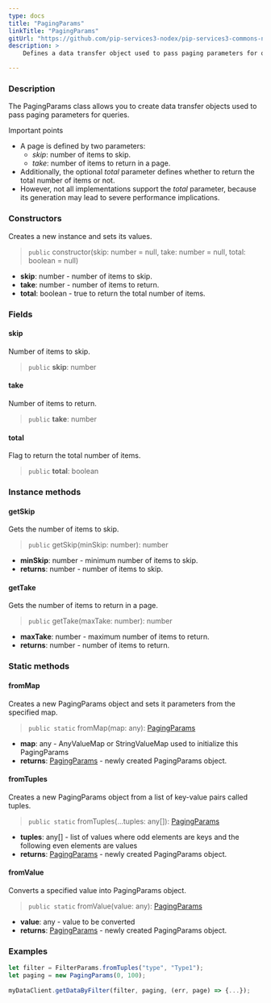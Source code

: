 ```yaml
---
type: docs
title: "PagingParams"
linkTitle: "PagingParams"
gitUrl: "https://github.com/pip-services3-nodex/pip-services3-commons-nodex"
description: > 
    Defines a data transfer object used to pass paging parameters for queries.

---
```


### Description

The PagingParams class allows you to create data transfer objects used to pass paging parameters for queries.

Important points

- A page is defined by two parameters:
    - *skip*: number of items to skip.
    - *take*: number of items to return in a page.
 - Additionally, the optional *total* parameter defines whether to return the total number of items or not.
 - However, not all implementations support the *total* parameter, because its generation may lead to severe performance implications.

### Constructors
Creates a new instance and sets its values.

> `public` constructor(skip: number = null, take: number = null, total: boolean = null)

- **skip**: number - number of items to skip.
- **take**: number - number of items to return. 
- **total**: boolean - true to return the total number of items.


### Fields

<span class="hide-title-link">

#### skip
Number of items to skip.
> `public` **skip**: number

#### take
Number of items to return. 
> `public` **take**: number

#### total
Flag to return the total number of items.
> `public` **total**: boolean

</span>


### Instance methods

#### getSkip
Gets the number of items to skip.

> `public` getSkip(minSkip: number): number

- **minSkip**: number - minimum number of items to skip.
- **returns**: number - number of items to skip.


#### getTake
Gets the number of items to return in a page.

> `public` getTake(maxTake: number): number

- **maxTake**: number - maximum number of items to return.
- **returns**: number - number of items to return.

### Static methods

#### fromMap
Creates a new PagingParams object and sets it parameters from the specified map.

> `public static` fromMap(map: any): [PagingParams]()

- **map**: any - AnyValueMap or StringValueMap used to initialize this PagingParams
- **returns**: [PagingParams]() - newly created PagingParams object.


#### fromTuples
Creates a new PagingParams object from a list of key-value pairs called tuples.

> `public static` fromTuples(...tuples: any[]): [PagingParams]()

- **tuples**: any[] - list of values where odd elements are keys and the following even elements are values
- **returns**: [PagingParams]() - newly created PagingParams object.


#### fromValue
Converts a specified value into PagingParams object.

> `public static` fromValue(value: any): [PagingParams]()

- **value**: any - value to be converted
- **returns**: [PagingParams]() - newly created PagingParams object.

### Examples
```typescript
let filter = FilterParams.fromTuples("type", "Type1");
let paging = new PagingParams(0, 100);
    
myDataClient.getDataByFilter(filter, paging, (err, page) => {...});

```
